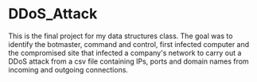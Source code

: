 # DDoS_Attack
This is the final project for my data structures class. The goal was to identify the botmaster, command and control, first infected computer and the compromised site that infected a company's network to carry out a DDoS attack from a csv file containing IPs, ports and domain names from incoming and outgoing connections.
